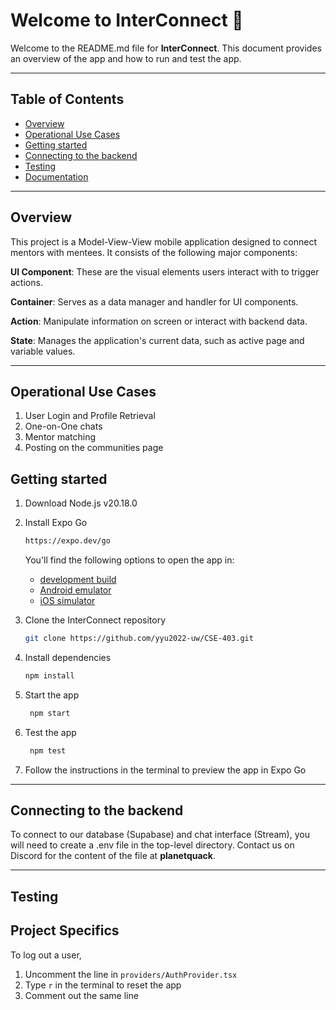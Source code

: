 # Welcome to InterConnect 👋

Welcome to the README.md file for **InterConnect**. This document provides an overview of the app and how to run and test the app.

---

## Table of Contents
- [Overview](#overview)
- [Operational Use Cases](#operational-use-cases)
- [Getting started](#getting-started)
- [Connecting to the backend](#connecting-to-the-backend)
- [Testing](#testing)
- [Documentation](#documentation)

---

## Overview
This project is a Model-View-View mobile application designed to connect mentors with mentees. It consists of the following major components:

**UI Component**: These are the visual elements users interact with to trigger actions.

**Container**: Serves as a data manager and handler for UI components.

**Action**: Manipulate information on screen or interact with backend data.

**State**: Manages the application's current data, such as active page and variable values.

---

## Operational Use Cases
1. User Login and Profile Retrieval
2. One-on-One chats
3. Mentor matching
4. Posting on the communities page

## Getting started
1. Download Node.js v20.18.0

2. Install Expo Go

   ```bash
   https://expo.dev/go
   ```

   You'll find the following options to open the app in:
  
   - [development build](https://docs.expo.dev/develop/development-builds/introduction/)
   - [Android emulator](https://docs.expo.dev/workflow/android-studio-emulator/)
   - [iOS simulator](https://docs.expo.dev/workflow/ios-simulator/)

3. Clone the InterConnect repository

   ```bash
   git clone https://github.com/yyu2022-uw/CSE-403.git
   ```

4. Install dependencies

   ```bash
   npm install
   ```

5. Start the app

   ```bash
    npm start
   ```

3. Test the app

   ```bash
    npm test
   ```

6. Follow the instructions in the terminal to preview the app in Expo Go

---

## Connecting to the backend

To connect to our database (Supabase) and chat interface (Stream), you will need to create a .env file in the top-level directory. Contact us on Discord for the content of the file at **planetquack**.

---

## Testing

## Project Specifics

To log out a user,

1. Uncomment the line in ```providers/AuthProvider.tsx```
2. Type ```r``` in the terminal to reset the app
3. Comment out the same line
